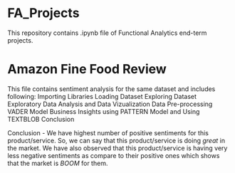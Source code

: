 # FA_Projects

This repository contains .ipynb file of Functional Analytics end-term projects.

# Amazon Fine Food Review 
This file contains sentiment analysis for the same dataset and includes following:
Importing Libraries
Loading Dataset
Exploring Dataset
Exploratory Data Analysis and Data Vizualization
Data Pre-processing
VADER Model
Business Insights using PATTERN Model and Using TEXTBLOB
Conclusion

Conclusion - We have highest number of positive sentiments for this product/service. So, we can say that this product/service is doing *great* in the market. We have also observed that this product/service is having very less negative sentiments as compare to their positive ones which shows that the market is *BOOM* for them.



